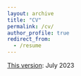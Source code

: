 ```yaml
---
layout: archive
title: "CV"
permalink: /cv/
author_profile: true
redirect_from:
  - /resume
---
```


[This version](../files/CV_Fulin_Li.pdf): July 2023
<!--- Coming soon.  --->
